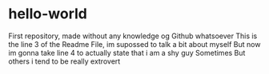 # hello-world
First repository, made without any knowledge og Github whatsoever
This is the line 3 of the Readme File, im supossed to talk a bit about myself
But now im gonna take line 4 to actually state that i am a shy guy
Sometimes
But others i tend to be really extrovert
